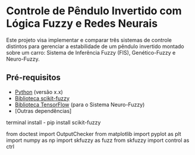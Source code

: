 # Controle de Pêndulo Invertido com Lógica Fuzzy e Redes Neurais

Este projeto visa implementar e comparar três sistemas de controle distintos para gerenciar a estabilidade de um pêndulo invertido montado sobre um carro: Sistema de Inferência Fuzzy (FIS), Genético-Fuzzy e Neuro-Fuzzy.

## Pré-requisitos

- [Python](https://www.python.org/) (versão x.x)
- [Biblioteca scikit-fuzzy](https://pythonhosted.org/scikit-fuzzy/)
- [Biblioteca TensorFlow](https://www.tensorflow.org/) (para o Sistema Neuro-Fuzzy)
- [Outras dependências]


terminal install - pip install scikit-fuzzy

from doctest import OutputChecker
from matplotlib import pyplot as plt
import numpy as np
import skfuzzy as fuzz
from skfuzzy import control as ctrl
